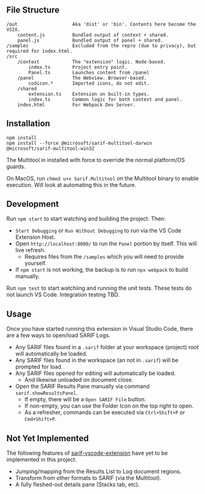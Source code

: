 ## File Structure

```
/out                    Aka 'dist' or 'bin'. Contents here become the VSIX.
    content.js          Bundled output of context + shared.
    panel.js            Bundled output of panel + shared.
/samples                Excluded from the repro (due to privacy), but required for index.html.
/src
    /context            The "extension" logic. Node-based.
        index.ts        Project entry point.
        Panel.ts        Launches content from /panel
    /panel              The Webview. Browser-based.
        codicon.*       Imported icons, do not edit.
    /shared
        extension.ts    Extension on built-in types.
        index.ts        Common logic for both context and panel.
    index.html          For Webpack Dev Server.
```

## Installation
```
npm install
npm install --force @microsoft/sarif-multitool-darwin @microsoft/sarif-multitool-win32
```
The Multitool in installed with force to override the normal platform/OS guards.

On MacOS, run `chmod u+x Sarif.Multitool` on the Multitool binary to enable execution. Will look at automating this in the future.

## Development

Run `npm start` to start watching and building the project. Then:
* `Start Debugging` or `Run Without Debugging` to run via the VS Code Extension Host.
* Open `http://localhost:8000/` to run the `Panel` portion by itself. This will live refresh.
  * Requires files from the `/samples` which you will need to provide yourself.
* If `npm start` is not working, the backup is to run `npx webpack` to build manually.

Run `npm test` to start watchiing and running the unit tests. These tests do not launch VS Code. Integration testing TBD.

## Usage

Once you have started running this extension in Visual Studio Code, there are a few ways to open/load SARIF Logs.
* Any SARIF files found in a `.sarif` folder at your workspace (project) root will automatically be loaded.
* Any SARIF files found in the workspace (an not in `.sarif`) will be prompted for load.
* Any SARIF files opened for editing will automatically be loaded.
  * And likewise unloaded on document close.
* Open the SARIF Results Pane manually via command `sarif.showResultsPanel`.
  * If empty, there will be a `Open SARIF File` button.
  * If non-empty, you can use the Folder Icon on the top right to open.
  * As a refresher, commands can be executed via `Ctrl+Shift+P` or `Cmd+Shift+P`.

## Not Yet Implemented

The following features of [sarif-vscode-extension](https://github.com/microsoft/sarif-vscode-extension) have yet to be implemented in this project.
* Jumping/mapping from the Results List to Log document regions.
* Transform from other formats to SARIF (via the Multitool).
* A fully fleshed-out details pane (Stacks tab, etc).
